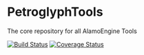 # PetroglyphTools

The core repository for all AlamoEngine Tools

[![Build Status](https://github.com/AlamoEngine-Tools/PetroglyphTools/workflows/Petroglyph%20Tools%20.NET%20Core%20Build%20%26%20Test/badge.svg)](https://github.com/AlamoEngine-Tools/PetroglyphTools/actions)
[![Coverage Status](https://coveralls.io/repos/github/AlamoEngine-Tools/PetroglyphTools/badge.svg?branch=master)](https://coveralls.io/github/AlamoEngine-Tools/PetroglyphTools?branch=develop)
